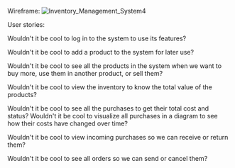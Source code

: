 Wireframe:
![Inventory_Management_System4](https://github.com/user-attachments/assets/272547bc-a2d9-4611-a1a7-3193e398a012)

User stories:

Wouldn't it be cool to log in to the system to use its features?

Wouldn't it be cool to add a product to the system for later use?

Wouldn't it be cool to see all the products in the system when we want to buy more, use them in another product, or sell them?

Wouldn't it be cool to view the inventory to know the total value of the products?

Wouldn't it be cool to see all the purchases to get their total cost and status?
Wouldn't it be cool to visualize all purchases in a diagram to see how their costs have changed over time?

Wouldn't it be cool to view incoming purchases so we can receive or return them?

Wouldn't it be cool to see all orders so we can send or cancel them?


